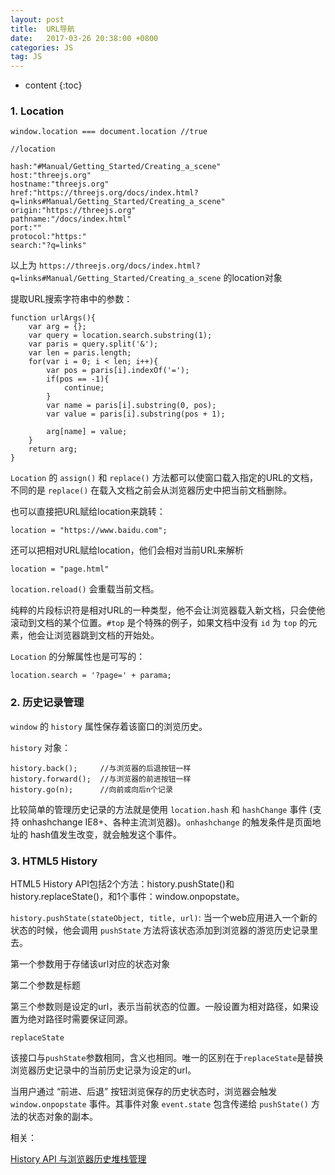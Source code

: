 ```yaml
---
layout: post
title:  URL导航
date:   2017-03-26 20:38:00 +0800
categories: JS
tag: JS
---
```


* content
{:toc}

### 1. Location

```
window.location === document.location //true

//location 

hash:"#Manual/Getting_Started/Creating_a_scene"
host:"threejs.org"
hostname:"threejs.org"
href:"https://threejs.org/docs/index.html?q=links#Manual/Getting_Started/Creating_a_scene"
origin:"https://threejs.org"
pathname:"/docs/index.html"
port:""
protocol:"https:"
search:"?q=links"
```

以上为 `https://threejs.org/docs/index.html?q=links#Manual/Getting_Started/Creating_a_scene` 的location对象

提取URL搜索字符串中的参数：

```
function urlArgs(){
	var arg = {};
	var query = location.search.substring(1);
	var paris = query.split('&');
	var len = paris.length;
	for(var i = 0; i < len; i++){
		var pos = paris[i].indexOf('=');
		if(pos == -1){
			continue;
		}
		var name = paris[i].substring(0, pos);
		var value = paris[i].substring(pos + 1);

		arg[name] = value;
	}
	return arg;
}
```

`Location` 的 `assign()` 和 `replace()` 方法都可以使窗口载入指定的URL的文档，不同的是 `replace()` 在载入文档之前会从浏览器历史中把当前文档删除。

也可以直接把URL赋给location来跳转：

```
location = "https://www.baidu.com";
```

还可以把相对URL赋给location，他们会相对当前URL来解析

```
location = "page.html"
```

`location.reload()` 会重载当前文档。

纯粹的片段标识符是相对URL的一种类型，他不会让浏览器载入新文档，只会使他滚动到文档的某个位置。`#top` 是个特殊的例子，如果文档中没有 `id` 为 `top` 的元素，他会让浏览器跳到文档的开始处。

`Location` 的分解属性也是可写的：

```
location.search = '?page=' + parama;
```

### 2. 历史记录管理

`window` 的 `history` 属性保存着该窗口的浏览历史。

`history` 对象：

```
history.back();		//与浏览器的后退按钮一样
history.forward();	//与浏览器的前进按钮一样
history.go(n);		//向前或向后n个记录
```

比较简单的管理历史记录的方法就是使用 `location.hash` 和 `hashChange` 事件 (支持 onhashchange IE8+、各种主流浏览器)。`onhashchange` 的触发条件是页面地址的 hash值发生改变，就会触发这个事件。

### 3. HTML5 History

HTML5 History API包括2个方法：history.pushState()和history.replaceState()，和1个事件：window.onpopstate。

`history.pushState(stateObject, title, url)`: 当一个web应用进入一个新的状态的时候，他会调用 `pushState` 方法将该状态添加到浏览器的游览历史记录里去。

第一个参数用于存储该url对应的状态对象

第二个参数是标题

第三个参数则是设定的url，表示当前状态的位置。一般设置为相对路径，如果设置为绝对路径时需要保证同源。

`replaceState`

该接口与`pushState`参数相同，含义也相同。唯一的区别在于`replaceState`是替换浏览器历史记录中的当前历史记录为设定的url。

当用户通过 “前进、后退” 按钮浏览保存的历史状态时，浏览器会触发 `window.onpopstate` 事件。其事件对象 `event.state` 包含传递给 `pushState()` 方法的状态对象的副本。


相关：

[History API 与浏览器历史堆栈管理](http://web.jobbole.com/87227/)